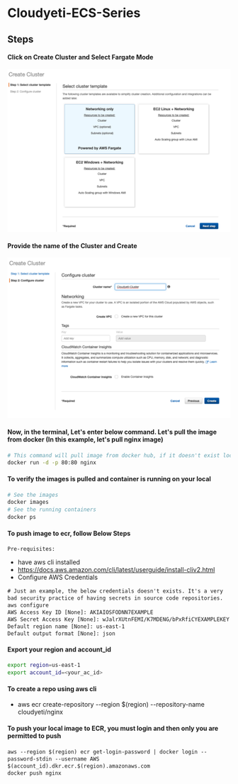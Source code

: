 # Cloudyeti-ECS-Series

## Steps
#### Click on Create Cluster and Select Fargate Mode
![CreateCluster](https://github.com/Cloud-Yeti/Cloudyeti-ECS-Series/blob/main/Part1/Images/1.png)
#### Provide the name of the Cluster and Create
![CreateCluster2](https://github.com/Cloud-Yeti/Cloudyeti-ECS-Series/blob/main/Part1/Images/2.png)
#### Now, in the terminal, Let's enter below command. Let's pull the image from docker (In this example, let's pull nginx image)
```sh
# This command will pull image from docker hub, if it doesn't exist locally, (-d) tags runs the container on the backgroung, (-p) is for allocation of port in order of host_port:container_port
docker run -d -p 80:80 nginx
```
#### To verify the images is pulled and container is running on your local
```sh
# See the images
docker images 
# See the running containers
docker ps
```
#### To push image to ecr, follow Below Steps

```
Pre-requisites:
```
  * have aws cli installed
  * https://docs.aws.amazon.com/cli/latest/userguide/install-cliv2.html
  * Configure AWS Credentials
  ```
  # Just an example, the below credentials doesn't exists. It's a very bad security practice of having secrets in source code repositories.
  aws configure
  AWS Access Key ID [None]: AKIAIOSFODNN7EXAMPLE
  AWS Secret Access Key [None]: wJalrXUtnFEMI/K7MDENG/bPxRfiCYEXAMPLEKEY
  Default region name [None]: us-east-1
  Default output format [None]: json
  ```
  
#### Export your region and account_id
```sh
export region=us-east-1
export account_id=<your_ac_id>
```
#### To create a repo using aws cli
  * aws ecr create-repository --region $(region) --repository-name cloudyeti/nginx
#### To push your local image to ECR, you must login and then only you are permitted to push
```
aws --region $(region) ecr get-login-password | docker login --password-stdin --username AWS $(account_id).dkr.ecr.$(region).amazonaws.com
docker push nginx
```
